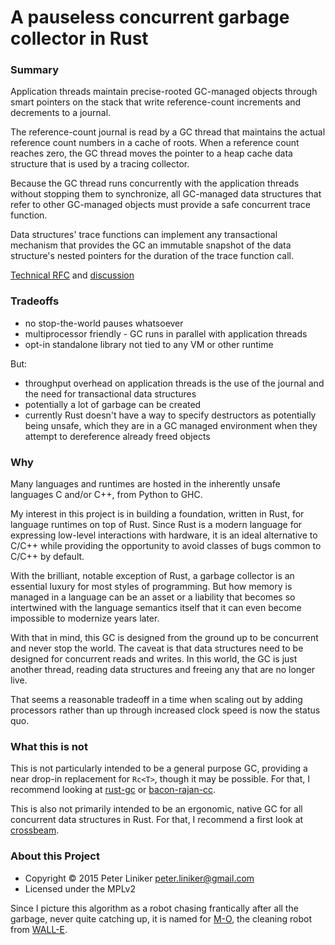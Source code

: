 # A pauseless concurrent garbage collector in Rust

### Summary

Application threads maintain precise-rooted GC-managed objects through smart
pointers on the stack that write reference-count increments and decrements to a
journal.

The reference-count journal is read by a GC thread that
maintains the actual reference count numbers in a cache of roots. When a
reference count reaches zero, the GC thread moves the pointer to a heap cache
data structure that is used by a tracing collector.

Because the GC thread runs concurrently with the application threads without
stopping them to synchronize, all GC-managed data structures that refer to
other GC-managed objects must provide a safe concurrent trace function.

Data structures' trace functions can implement any transactional
mechanism that provides the GC an immutable snapshot of the data structure's
nested pointers for the duration of the trace function call.

[Technical RFC](https://github.com/pliniker/mo-gc/blob/master/doc/Project-RFC.md)
and [discussion](https://github.com/pliniker/mo-gc/issues/1)

### Tradeoffs

* no stop-the-world pauses whatsoever
* multiprocessor friendly - GC runs in parallel with application threads
* opt-in standalone library not tied to any VM or other runtime

But:

* throughput overhead on application threads is the use of the journal and
the need for transactional data structures
* potentially a lot of garbage can be created
* currently Rust doesn't have a way to specify destructors as potentially
being unsafe, which they are in a GC managed environment when they
attempt to dereference already freed objects

### Why

Many languages and runtimes are hosted in the inherently unsafe languages
C and/or C++, from Python to GHC.

My interest in this project is in building a foundation, written in Rust, for
language runtimes on top of Rust. Since Rust is a modern
language for expressing low-level interactions with hardware, it is an
ideal alternative to C/C++ while providing the opportunity to avoid classes
of bugs common to C/C++ by default.

With the brilliant, notable exception of Rust, a garbage collector is an
essential luxury for most styles of programming. But how memory is managed in
a language can be an asset or a liability that becomes so intertwined with
the language semantics itself that it can even become impossible to modernize
years later.

With that in mind, this GC is designed from the ground up to be concurrent
and never stop the world. The caveat is that data structures
need to be designed for concurrent reads and writes. In this world,
the GC is just another thread, reading data structures and freeing any that
are no longer live.

That seems a reasonable tradeoff in a time when scaling out by adding
processors rather than up through increased clock speed is now the status quo.

### What this is not

This is not particularly intended to be a general purpose GC, providing
a near drop-in replacement for `Rc<T>`, though it may be possible.
For that, I recommend looking at
[rust-gc](https://github.com/manishearth/rust-gc) or
[bacon-rajan-cc](https://github.com/fitzgen/bacon-rajan-cc).

This is also not primarily intended to be an ergonomic, native GC for all
concurrent data structures in Rust. For that, I recommend a first look at
[crossbeam](https://github.com/aturon/crossbeam/).

### About this Project

* Copyright &copy; 2015 Peter Liniker <peter.liniker@gmail.com>
* Licensed under the MPLv2

Since I picture this algorithm as a robot chasing frantically
after all the garbage, never quite catching up, it is named for
[M-O](http://pixar.wikia.com/wiki/M-O), the cleaning robot from [WALL-E](https://www.youtube.com/watch?v=mfLHhnDzPcc).

